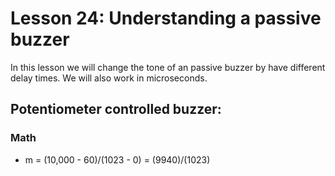 # Lesson 24: Understanding a passive buzzer
In this lesson we will change the tone of an passive buzzer by have different delay times. We will also work in microseconds.

## Potentiometer controlled buzzer:
### Math
+ m = (10,000 - 60)/(1023 - 0) = (9940)/(1023)
